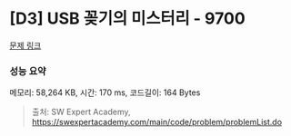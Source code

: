 # [D3] USB 꽂기의 미스터리 - 9700 

[문제 링크](https://swexpertacademy.com/main/code/problem/problemDetail.do?contestProbId=AXDNEA3aaU0DFAVX) 

### 성능 요약

메모리: 58,264 KB, 시간: 170 ms, 코드길이: 164 Bytes



> 출처: SW Expert Academy, https://swexpertacademy.com/main/code/problem/problemList.do